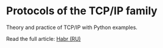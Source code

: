 # Protocols of the TCP/IP family

Theory and practice of TCP/IP with Python examples.

Read the full article: [Habr (RU)](https://habr.com/ru/companies/ruvds/articles/759988/)
